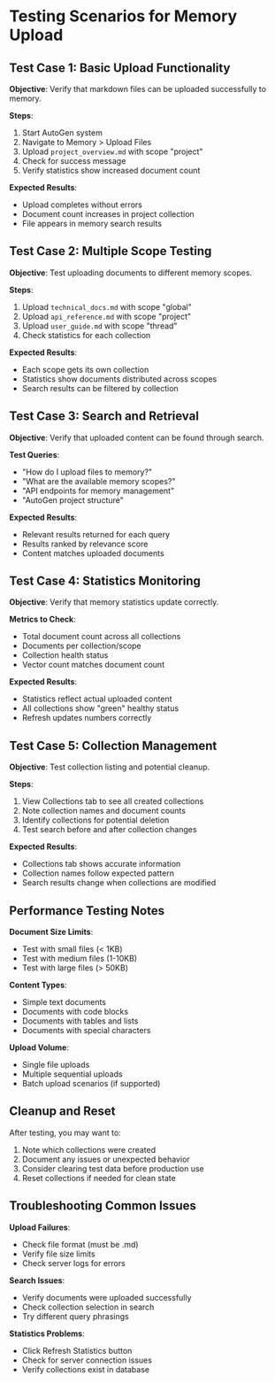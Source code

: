# Testing Scenarios for Memory Upload

## Test Case 1: Basic Upload Functionality
**Objective**: Verify that markdown files can be uploaded successfully to memory.

**Steps**:
1. Start AutoGen system
2. Navigate to Memory > Upload Files
3. Upload `project_overview.md` with scope "project"
4. Check for success message
5. Verify statistics show increased document count

**Expected Results**:
- Upload completes without errors
- Document count increases in project collection
- File appears in memory search results

## Test Case 2: Multiple Scope Testing
**Objective**: Test uploading documents to different memory scopes.

**Steps**:
1. Upload `technical_docs.md` with scope "global"
2. Upload `api_reference.md` with scope "project"
3. Upload `user_guide.md` with scope "thread"
4. Check statistics for each collection

**Expected Results**:
- Each scope gets its own collection
- Statistics show documents distributed across scopes
- Search results can be filtered by collection

## Test Case 3: Search and Retrieval
**Objective**: Verify that uploaded content can be found through search.

**Test Queries**:
- "How do I upload files to memory?"
- "What are the available memory scopes?"
- "API endpoints for memory management"
- "AutoGen project structure"

**Expected Results**:
- Relevant results returned for each query
- Results ranked by relevance score
- Content matches uploaded documents

## Test Case 4: Statistics Monitoring
**Objective**: Verify that memory statistics update correctly.

**Metrics to Check**:
- Total document count across all collections
- Documents per collection/scope
- Collection health status
- Vector count matches document count

**Expected Results**:
- Statistics reflect actual uploaded content
- All collections show "green" healthy status
- Refresh updates numbers correctly

## Test Case 5: Collection Management
**Objective**: Test collection listing and potential cleanup.

**Steps**:
1. View Collections tab to see all created collections
2. Note collection names and document counts
3. Identify collections for potential deletion
4. Test search before and after collection changes

**Expected Results**:
- Collections tab shows accurate information
- Collection names follow expected pattern
- Search results change when collections are modified

## Performance Testing Notes

**Document Size Limits**:
- Test with small files (< 1KB)
- Test with medium files (1-10KB)
- Test with large files (> 50KB)

**Content Types**:
- Simple text documents
- Documents with code blocks
- Documents with tables and lists
- Documents with special characters

**Upload Volume**:
- Single file uploads
- Multiple sequential uploads
- Batch upload scenarios (if supported)

## Cleanup and Reset

After testing, you may want to:
1. Note which collections were created
2. Document any issues or unexpected behavior
3. Consider clearing test data before production use
4. Reset collections if needed for clean state

## Troubleshooting Common Issues

**Upload Failures**:
- Check file format (must be .md)
- Verify file size limits
- Check server logs for errors

**Search Issues**:
- Verify documents were uploaded successfully
- Check collection selection in search
- Try different query phrasings

**Statistics Problems**:
- Click Refresh Statistics button
- Check for server connection issues
- Verify collections exist in database
